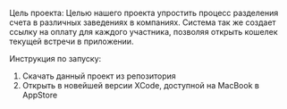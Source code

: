 Цель проекта:
  Целью нашего проекта упростить процесс разделения счета в различных заведениях в компаниях. Система так же создает ссылку на оплату для каждого участника, позволяя открыть кошелек текущей встречи в приложении.


Инструкция по запуску:
 1. Скачать данный проект из репозитория
 2. Открыть в новейшей версии XCode, доступной на MacBook в AppStore
